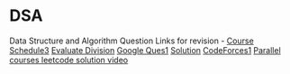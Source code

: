 # DSA
Data Structure and Algorithm 
Question Links for revision - 
[Course Schedule3](https://leetcode.com/problems/course-schedule-iii/submissions/)
[Evaluate Division](https://leetcode.com/problems/evaluate-division/)
[Google Ques1](https://codeforces.com/contest/1245/problem/D)
[Solution](https://codeforces.com/contest/1245/my)
[CodeForces1](https://codeforces.com/problemset/problem/295/B)
[Parallel courses leetcode solution video](https://www.youtube.com/watch?v=NY9v8AGSnyM)

